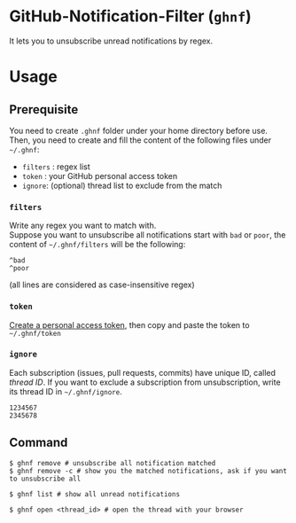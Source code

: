 # GitHub-Notification-Filter (`ghnf`)
It lets you to unsubscribe unread notifications by regex.  

# Usage
## Prerequisite
You need to create `.ghnf` folder under your home directory before use.  
Then, you need to create and fill the content of the following files under `~/.ghnf`:  
- `filters` : regex list
- `token` : your GitHub personal access token
- `ignore`: (optional) thread list to exclude from the match

### `filters`
Write any regex you want to match with.  
Suppose you want to unsubscribe all notifications start with `bad` or `poor`, the content of `~/.ghnf/filters` will be the following:  
```
^bad
^poor
```
(all lines are considered as case-insensitive regex)

### `token`
[Create a personal access token](https://help.github.com/articles/creating-a-personal-access-token-for-the-command-line), then copy and paste the token to `~/.ghnf/token`

### `ignore`
Each subscription (issues, pull requests, commits) have unique ID, called *thread ID*.
If you want to exclude a subscription from unsubscription, write its thread ID in `~/.ghnf/ignore`.

```
1234567
2345678
```

## Command
```shell
$ ghnf remove # unsubscribe all notification matched
$ ghnf remove -c # show you the matched notifications, ask if you want to unsubscribe all

$ ghnf list # show all unread notifications

$ ghnf open <thread_id> # open the thread with your browser
```
